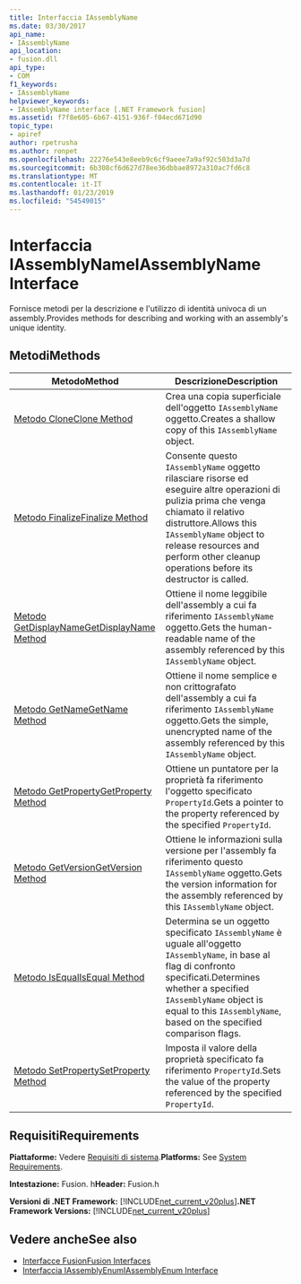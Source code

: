 ```yaml
---
title: Interfaccia IAssemblyName
ms.date: 03/30/2017
api_name:
- IAssemblyName
api_location:
- fusion.dll
api_type:
- COM
f1_keywords:
- IAssemblyName
helpviewer_keywords:
- IAssemblyName interface [.NET Framework fusion]
ms.assetid: f7f8e605-6b67-4151-936f-f04ecd671d90
topic_type:
- apiref
author: rpetrusha
ms.author: ronpet
ms.openlocfilehash: 22276e543e8eeb9c6cf9aeee7a9af92c503d3a7d
ms.sourcegitcommit: 6b308cf6d627d78ee36dbbae8972a310ac7fd6c8
ms.translationtype: MT
ms.contentlocale: it-IT
ms.lasthandoff: 01/23/2019
ms.locfileid: "54549015"
---
```

# <a name="iassemblyname-interface"></a><span data-ttu-id="e1bed-102">Interfaccia IAssemblyName</span><span class="sxs-lookup"><span data-stu-id="e1bed-102">IAssemblyName Interface</span></span>
<span data-ttu-id="e1bed-103">Fornisce metodi per la descrizione e l'utilizzo di identità univoca di un assembly.</span><span class="sxs-lookup"><span data-stu-id="e1bed-103">Provides methods for describing and working with an assembly's unique identity.</span></span>  
  
## <a name="methods"></a><span data-ttu-id="e1bed-104">Metodi</span><span class="sxs-lookup"><span data-stu-id="e1bed-104">Methods</span></span>  
  
|<span data-ttu-id="e1bed-105">Metodo</span><span class="sxs-lookup"><span data-stu-id="e1bed-105">Method</span></span>|<span data-ttu-id="e1bed-106">Descrizione</span><span class="sxs-lookup"><span data-stu-id="e1bed-106">Description</span></span>|  
|------------|-----------------|  
|[<span data-ttu-id="e1bed-107">Metodo Clone</span><span class="sxs-lookup"><span data-stu-id="e1bed-107">Clone Method</span></span>](../../../../docs/framework/unmanaged-api/fusion/iassemblyname-clone-method.md)|<span data-ttu-id="e1bed-108">Crea una copia superficiale dell'oggetto `IAssemblyName` oggetto.</span><span class="sxs-lookup"><span data-stu-id="e1bed-108">Creates a shallow copy of this `IAssemblyName` object.</span></span>|  
|[<span data-ttu-id="e1bed-109">Metodo Finalize</span><span class="sxs-lookup"><span data-stu-id="e1bed-109">Finalize Method</span></span>](../../../../docs/framework/unmanaged-api/fusion/iassemblyname-finalize-method.md)|<span data-ttu-id="e1bed-110">Consente questo `IAssemblyName` oggetto rilasciare risorse ed eseguire altre operazioni di pulizia prima che venga chiamato il relativo distruttore.</span><span class="sxs-lookup"><span data-stu-id="e1bed-110">Allows this `IAssemblyName` object to release resources and perform other cleanup operations before its destructor is called.</span></span>|  
|[<span data-ttu-id="e1bed-111">Metodo GetDisplayName</span><span class="sxs-lookup"><span data-stu-id="e1bed-111">GetDisplayName Method</span></span>](../../../../docs/framework/unmanaged-api/fusion/iassemblyname-getdisplayname-method.md)|<span data-ttu-id="e1bed-112">Ottiene il nome leggibile dell'assembly a cui fa riferimento `IAssemblyName` oggetto.</span><span class="sxs-lookup"><span data-stu-id="e1bed-112">Gets the human-readable name of the assembly referenced by this `IAssemblyName` object.</span></span>|  
|[<span data-ttu-id="e1bed-113">Metodo GetName</span><span class="sxs-lookup"><span data-stu-id="e1bed-113">GetName Method</span></span>](../../../../docs/framework/unmanaged-api/fusion/iassemblyname-getname-method.md)|<span data-ttu-id="e1bed-114">Ottiene il nome semplice e non crittografato dell'assembly a cui fa riferimento `IAssemblyName` oggetto.</span><span class="sxs-lookup"><span data-stu-id="e1bed-114">Gets the simple, unencrypted name of the assembly referenced by this `IAssemblyName` object.</span></span>|  
|[<span data-ttu-id="e1bed-115">Metodo GetProperty</span><span class="sxs-lookup"><span data-stu-id="e1bed-115">GetProperty Method</span></span>](../../../../docs/framework/unmanaged-api/fusion/iassemblyname-getproperty-method.md)|<span data-ttu-id="e1bed-116">Ottiene un puntatore per la proprietà fa riferimento l'oggetto specificato `PropertyId`.</span><span class="sxs-lookup"><span data-stu-id="e1bed-116">Gets a pointer to the property referenced by the specified `PropertyId`.</span></span>|  
|[<span data-ttu-id="e1bed-117">Metodo GetVersion</span><span class="sxs-lookup"><span data-stu-id="e1bed-117">GetVersion Method</span></span>](../../../../docs/framework/unmanaged-api/fusion/iassemblyname-getversion-method.md)|<span data-ttu-id="e1bed-118">Ottiene le informazioni sulla versione per l'assembly fa riferimento questo `IAssemblyName` oggetto.</span><span class="sxs-lookup"><span data-stu-id="e1bed-118">Gets the version information for the assembly referenced by this `IAssemblyName` object.</span></span>|  
|[<span data-ttu-id="e1bed-119">Metodo IsEqual</span><span class="sxs-lookup"><span data-stu-id="e1bed-119">IsEqual Method</span></span>](../../../../docs/framework/unmanaged-api/fusion/iassemblyname-isequal-method.md)|<span data-ttu-id="e1bed-120">Determina se un oggetto specificato `IAssemblyName` è uguale all'oggetto `IAssemblyName`, in base al flag di confronto specificati.</span><span class="sxs-lookup"><span data-stu-id="e1bed-120">Determines whether a specified `IAssemblyName` object is equal to this `IAssemblyName`, based on the specified comparison flags.</span></span>|  
|[<span data-ttu-id="e1bed-121">Metodo SetProperty</span><span class="sxs-lookup"><span data-stu-id="e1bed-121">SetProperty Method</span></span>](../../../../docs/framework/unmanaged-api/fusion/iassemblyname-setproperty-method.md)|<span data-ttu-id="e1bed-122">Imposta il valore della proprietà specificato fa riferimento `PropertyId`.</span><span class="sxs-lookup"><span data-stu-id="e1bed-122">Sets the value of the property referenced by the specified `PropertyId`.</span></span>|  
  
## <a name="requirements"></a><span data-ttu-id="e1bed-123">Requisiti</span><span class="sxs-lookup"><span data-stu-id="e1bed-123">Requirements</span></span>  
 <span data-ttu-id="e1bed-124">**Piattaforme:** Vedere [Requisiti di sistema](../../../../docs/framework/get-started/system-requirements.md).</span><span class="sxs-lookup"><span data-stu-id="e1bed-124">**Platforms:** See [System Requirements](../../../../docs/framework/get-started/system-requirements.md).</span></span>  
  
 <span data-ttu-id="e1bed-125">**Intestazione:** Fusion. h</span><span class="sxs-lookup"><span data-stu-id="e1bed-125">**Header:** Fusion.h</span></span>  
  
 <span data-ttu-id="e1bed-126">**Versioni di .NET Framework:** [!INCLUDE[net_current_v20plus](../../../../includes/net-current-v20plus-md.md)]</span><span class="sxs-lookup"><span data-stu-id="e1bed-126">**.NET Framework Versions:** [!INCLUDE[net_current_v20plus](../../../../includes/net-current-v20plus-md.md)]</span></span>  
  
## <a name="see-also"></a><span data-ttu-id="e1bed-127">Vedere anche</span><span class="sxs-lookup"><span data-stu-id="e1bed-127">See also</span></span>
- [<span data-ttu-id="e1bed-128">Interfacce Fusion</span><span class="sxs-lookup"><span data-stu-id="e1bed-128">Fusion Interfaces</span></span>](../../../../docs/framework/unmanaged-api/fusion/fusion-interfaces.md)
- [<span data-ttu-id="e1bed-129">Interfaccia IAssemblyEnum</span><span class="sxs-lookup"><span data-stu-id="e1bed-129">IAssemblyEnum Interface</span></span>](../../../../docs/framework/unmanaged-api/fusion/iassemblyenum-interface.md)

